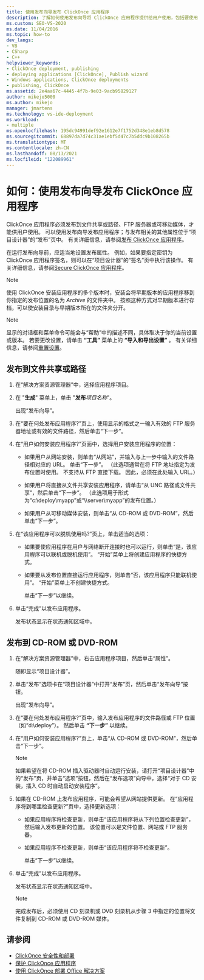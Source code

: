 ```yaml
---
title: 使用发布向导发布 ClickOnce 应用程序
description: 了解如何使用发布向导将 ClickOnce 应用程序提供给用户使用，包括要使用的发布属性。
ms.custom: SEO-VS-2020
ms.date: 11/04/2016
ms.topic: how-to
dev_langs:
- VB
- CSharp
- C++
helpviewer_keywords:
- ClickOnce deployment, publishing
- deploying applications [ClickOnce], Publish wizard
- Windows applications, ClickOnce deployments
- publishing, ClickOnce
ms.assetid: 2e4aa67c-4445-4f7b-9e03-9acb95829127
author: mikejo5000
ms.author: mikejo
manager: jmartens
ms.technology: vs-ide-deployment
ms.workload:
- multiple
ms.openlocfilehash: 195dc94991def92e1612e7f1752d348e1eb8d578
ms.sourcegitcommit: 68897da7d74c31ae1ebf5d47c7b5ddc9b108265b
ms.translationtype: MT
ms.contentlocale: zh-CN
ms.lasthandoff: 08/13/2021
ms.locfileid: "122089961"
---
```

# <a name="how-to-publish-a-clickonce-application-using-the-publish-wizard"></a>如何：使用发布向导发布 ClickOnce 应用程序
ClickOnce 应用程序必须发布到文件共享或路径、FTP 服务器或可移动媒体，才能供用户使用。 可以使用发布向导发布应用程序；与发布相关的其他属性位于“项目设计器”的“发布”页中。 有关详细信息，请参阅[发布 ClickOnce 应用程序](../deployment/publishing-clickonce-applications.md)。

在运行发布向导前，应适当地设置发布属性。 例如，如果要指定密钥为 ClickOnce 应用程序签名，则可以在“项目设计器”的“签名”页中执行该操作。 有关详细信息，请参阅[Secure ClickOnce 应用程序](../deployment/securing-clickonce-applications.md)。

> [!NOTE]
> 使用 ClickOnce 安装应用程序的多个版本时，安装会将早期版本的应用程序移到你指定的发布位置的名为 *Archive* 的文件夹中。 按照这种方式对早期版本进行存档，可以使安装目录与早期版本所在的文件夹分开。

> [!NOTE]
> 显示的对话框和菜单命令可能会与“帮助”中的描述不同，具体取决于你的当前设置或版本。 若要更改设置，请单击 **“工具”** 菜单上的 **“导入和导出设置”** 。 有关详细信息，请参阅[重置设置](../ide/environment-settings.md#reset-settings)。

## <a name="to-publish-to-a-file-share-or-path"></a>发布到文件共享或路径

1. 在“解决方案资源管理器”中，选择应用程序项目。

2. 在 "**生成**" 菜单上，单击 "**发布***项目名称*"。

    出现“发布向导”。

3. 在“要在何处发布应用程序?”页上，使用显示的格式之一输入有效的 FTP 服务器地址或有效的文件路径，然后单击“下一步”。

4. 在“用户如何安装应用程序?”页面中，选择用户安装应用程序的位置：

   - 如果用户从网站安装，则单击“从网站”，并输入与上一步中输入的文件路径相对应的 URL。 单击“下一步”。 （此选项通常在将 FTP 地址指定为发布位置时使用。 不支持从 FTP 直接下载。 因此，必须在此处输入 URL。）

   - 如果用户将直接从文件共享安装应用程序，请单击“从 UNC 路径或文件共享”，然后单击“下一步”。 （此选项用于形式为“c:\deploy\myapp”或“\\\server\myapp”的发布位置。）

   - 如果用户从可移动媒体安装，则单击“从 CD-ROM 或 DVD-ROM”，然后单击“下一步”。

5. 在“该应用程序可以脱机使用吗?”页上，单击适当的选项：

   - 如果要使应用程序在用户与网络断开连接时也可以运行，则单击“是，该应用程序可以联机或脱机使用”。 “开始”菜单上将创建应用程序的快捷方式。

   - 如果要从发布位置直接运行应用程序，则单击“否，该应用程序只能联机使用”。 “开始”菜单上不创建快捷方式。

     单击“下一步”以继续。

6. 单击“完成”以发布应用程序。

    发布状态显示在状态通知区域中。

## <a name="to-publish-to-a-cd-rom-or-dvd-rom"></a>发布到 CD-ROM 或 DVD-ROM

1. 在“解决方案资源管理器”中，右击应用程序项目，然后单击“属性”。

    随即显示“项目设计器”。

2. 单击“发布”选项卡在“项目设计器”中打开“发布”页，然后单击“发布向导”按钮。

    出现“发布向导”。

3. 在“要在何处发布应用程序?”页中，输入发布应用程序的文件路径或 FTP 位置（如“d:\deploy”）。 然后单击 **“下一步”** 以继续。

4. 在“用户如何安装应用程序?”页上，单击“从 CD-ROM 或 DVD-ROM”，然后单击“下一步”。

   > [!NOTE]
   > 如果希望在将 CD-ROM 插入驱动器时自动运行安装，请打开“项目设计器”中的“发布”页，并单击“选项”按钮，然后在“发布选项”向导中，选择“对于 CD 安装，插入 CD 时自动启动安装程序”。

5. 如果在 CD-ROM 上发布应用程序，可能会希望从网站提供更新。 在“应用程序将到哪里检查更新?”页中，选择更新选项：

   - 如果应用程序将检查更新，则单击“该应用程序将从下列位置检查更新”，然后输入发布更新的位置。 该位置可以是文件位置、网站或 FTP 服务器。

   - 如果应用程序不检查更新，则单击“该应用程序将不检查更新”。

     单击“下一步”以继续。

6. 单击“完成”以发布应用程序。

    发布状态显示在状态通知区域中。

   > [!NOTE]
   > 完成发布后，必须使用 CD 刻录机或 DVD 刻录机从步骤 3 中指定的位置将文件复制到 CD-ROM 或 DVD-ROM 媒体。

## <a name="see-also"></a>请参阅

- [ClickOnce 安全性和部署](../deployment/clickonce-security-and-deployment.md)
- [保护 ClickOnce 应用程序](../deployment/securing-clickonce-applications.md)
- [使用 ClickOnce 部署 Office 解决方案](../vsto/deploying-an-office-solution-by-using-clickonce.md)